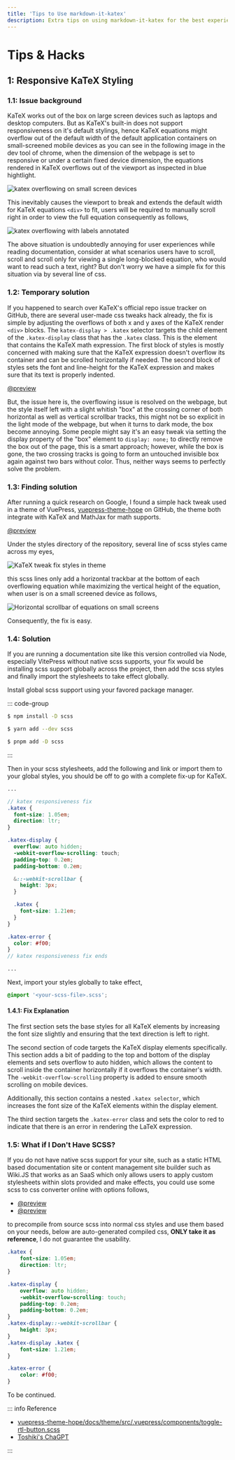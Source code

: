 ```yaml
---
title: 'Tips to Use markdown-it-katex'
description: Extra tips on using markdown-it-katex for the best experiences.
---
```


# Tips & Hacks

## 1: Responsive KaTeX Styling

### 1.1: Issue background

KaTeX works out of the box on large screen devices such as laptops and desktop computers. But as KaTeX's built-in does not support responsiveness on it's default stylings, hence KaTeX equations might overflow out of the default width of the default application containers on small-screened mobile devices as you can see in the following image in the dev tool of chrome, when the dimension of the webpage is set to responsive or under a certain fixed device dimension, the equations rendered in KaTeX overflows out of the viewport as inspected in blue hightlight.

![katex overflowing on small screen devices](./assets/2023-03-22-17-04-25.png 'katex overflowing on small screen devices')

This inevitably causes the viewport to break and extends the default width for KaTeX equations `<div>` to fit, users will be required to manually scroll right in order to view the full equation consequently as follows,

![katex overflowing with labels annotated](./assets/2023-03-22-20-29-28.png 'katex overflowing with labels annotated')

The above situation is undoubtedly annoying for user experiences while reading documentation, consider at what scenarios users have to scroll, scroll and scroll only for viewing a single long-blocked equation, who would want to read such a text, right? But don't worry we have a simple fix for this situation via by several line of css.

### 1.2: Temporary solution

If you happened to search over KaTeX's official repo issue tracker on GitHub, there are several user-made css tweaks hack already, the fix is simple by adjusting the overflows of both x and y axes of the KaTeX render `<div>` blocks. The `katex-display > .katex` selector targets the child element of the `.katex-display` class that has the `.katex` class. This is the element that contains the KaTeX math expression. The first block of styles is mostly concerned with making sure that the KaTeX expression doesn't overflow its container and can be scrolled horizontally if needed. The second block of styles sets the font and line-height for the KaTeX expression and makes sure that its text is properly indented.

[@preview](https://github.com/KaTeX/KaTeX/issues/327)

But, the issue here is, the overflowing issue is resolved on the webpage, but the style itself left with a slight whitish "box" at the crossing corner of both horizontal as well as vertical scrollbar tracks, this might not be so explicit in the light mode of the webpage, but when it turns to dark mode, the box become annoying. Some people might say it's an easy tweak via setting the display property of the "box" element to `display: none;` to directly remove the box out of the page, this is a smart approach; however, while the box is gone, the two crossing tracks is going to form an untouched invisible box again against two bars without color. Thus, neither ways seems to perfectly solve the problem.

### 1.3: Finding solution

After running a quick research on Google, I found a simple hack tweak used in a theme of VuePress, [vuepress-theme-hope](https://github.com/vuepress-theme-hope/vuepress-theme-hope) on GitHub, the theme both integrate with KaTeX and MathJax for math supports.

[@preview](https://github.com/vuepress-theme-hope/vuepress-theme-hope)

Under the styles directory of the repository, several line of scss styles came across my eyes,

![KaTeX tweak fix styles in theme](./assets/2023-05-22-10-14-11.png 'KaTeX tweak fix styles in theme')

this scss lines only add a horizontal trackbar at the bottom of each overflowing equation while maximizing the vertical height of the equation, when user is on a small screened device as follows,

![Horizontal scrollbar of equations on small screens](./assets/2023-05-22-10-27-47.png 'Horizontal scrollbar of equations on small screen')

Consequently, the fix is easy.

### 1.4: Solution

If you are running a documentation site like this version controlled via Node, especially VitePress without native scss supports, your fix would be installing scss support globally across the project, then add the scss styles and finally import the stylesheets to take effect globally.

Install global scss support using your favored package manager.

::: code-group

```sh [npm]
$ npm install -D scss
```

```sh [yarn]
$ yarn add --dev scss
```

```sh [pnpm]
$ pnpm add -D scss
```

:::

Then in your scss stylesheets, add the following and link or import them to your global styles, you should be off to go with a complete fix-up for KaTeX.

```scss
...

// katex responsiveness fix
.katex {
  font-size: 1.05em;
  direction: ltr;
}

.katex-display {
  overflow: auto hidden;
  -webkit-overflow-scrolling: touch;
  padding-top: 0.2em;
  padding-bottom: 0.2em;

  &::-webkit-scrollbar {
    height: 3px;
  }

  .katex {
    font-size: 1.21em;
  }
}

.katex-error {
  color: #f00;
}
// katex responsiveness fix ends

...
```

Next, import your styles globally to take effect,

```scss
@import '<your-scss-file>.scss';
```

#### 1.4.1: Fix Explanation

The first section sets the base styles for all KaTeX elements by increasing the font size slightly and ensuring that the text direction is left to right.

The second section of code targets the KaTeX display elements specifically. This section adds a bit of padding to the top and bottom of the display elements and sets overflow to auto hidden, which allows the content to scroll inside the container horizontally if it overflows the container's width. The `-webkit-overflow-scrolling` property is added to ensure smooth scrolling on mobile devices.

Additionally, this section contains a nested `.katex selector`, which increases the font size of the KaTeX elements within the display element.

The third section targets the `.katex-error` class and sets the color to red to indicate that there is an error in rendering the LaTeX expression.

### 1.5: What if I Don't Have SCSS?

If you do not have native scss support for your site, such as a static HTML based documentation site or content management site builder such as Wiki.JS that works as an SaaS which only allows users to apply custom stylesheets within slots provided and make effects, you could use some scss to css converter online with options follows,

-   [@preview](https://jsonformatter.org)
-   [@preview](https://json2csharp.com)

to precompile from source scss into normal css styles and use them based on your needs, below are auto-generated compiled css, **ONLY take it as reference**, I do not guarantee the usability.

```css
.katex {
    font-size: 1.05em;
    direction: ltr;
}

.katex-display {
    overflow: auto hidden;
    -webkit-overflow-scrolling: touch;
    padding-top: 0.2em;
    padding-bottom: 0.2em;
}
.katex-display::-webkit-scrollbar {
    height: 3px;
}
.katex-display .katex {
    font-size: 1.21em;
}

.katex-error {
    color: #f00;
}
```

To be continued.

::: info Reference

-   [vuepress-theme-hope/docs/theme/src/.vuepress/components/toggle-rtl-button.scss](https://github.com/vuepress-theme-hope/vuepress-theme-hope/blob/main/docs/theme/src/.vuepress/components/toggle-rtl-button.scss)
-   [Toshiki's ChaGPT](https://chat.toshiki.dev)

:::
